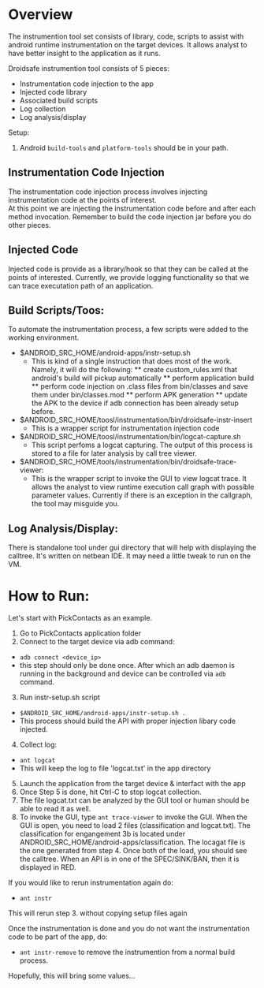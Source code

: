 Overview
========
The instrumention tool set consists of library, code, scripts to assist with android runtime instrumentation 
on the target devices.   It allows analyst to have better insight to the application as it runs.

Droidsafe instrumention tool consists of 5 pieces:

* Instrumentation code injection to the app
* Injected code library
* Associated build scripts
* Log collection 
* Log analysis/display

Setup:

1. Android `build-tools` and `platform-tools` should be in your path.

Instrumentation Code Injection
------------------------------
The instrumentation code injection process involves injecting instrumentation code at the points of interest.  
At this point we are injecting the instrumentation code before and after each method invocation.  Remember to build
the code injection jar before you do other pieces.

Injected Code
-------------
Injected code is provide as a library/hook so that they can be called at the points of interested.  Currently,
we provide logging functionality so that we can trace executation path of an application.

Build Scripts/Toos:
------------------
To automate the instrumentation process, a few scripts were added to the working environment.
* $ANDROID_SRC_HOME/android-apps/instr-setup.sh
  * This is kind of a single instruction that does most of the work.  Namely, it will do the following:
    ** create custom_rules.xml that android's build will pickup automatically
    ** perform application build
    ** perform code injection on .class files from bin/classes and save them under bin/classes.mod
    ** perform APK generation 
    ** update the APK to the device if adb connection has been already setup before.
* $ANDROID_SRC_HOME/toosl/instrumentation/bin/droidsafe-instr-insert
  * This is a wrapper script for instrumentation injection code
* $ANDROID_SRC_HOME/toosl/instrumentation/bin/logcat-capture.sh
  * This script perfoms a logcat capturing.  The output of this process is stored to a file for later analysis by call tree viewer.
* $ANDROID_SRC_HOME/tools/instrumentation/bin/droidsafe-trace-viewer: 
  * This is the wrapper script to invoke the GUI to view logcat trace.  It allows the analyst to view runtime execution call graph with possible parameter values.  Currently if there is an exception in the callgraph, the tool may misguide you.

Log Analysis/Display:
--------------------
There is standalone tool under gui directory that will help with displaying the calltree.  It's written on netbean
IDE.  It may need a little tweak to run on the VM.

How to Run:
===========
Let's start with PickContacts as an example.  
1. Go to PickContacts application folder
2. Connect to the target device via adb command:
  * `adb connect <device_ip>`
  * this step should only be done once.  After which an adb daemon is running in the background and device
  can be controlled via `adb` command.
3. Run instr-setup.sh script 
  * `$ANDROID_SRC_HOME/android-apps/instr-setup.sh .`
  * This process should build the API with proper injection libary code injected.
4. Collect log:
  * `ant logcat`
  * This will keep the log to file 'logcat.txt' in the app directory
5. Launch the application from the target device & interfact with the app
6. Once Step 5 is done, hit Ctrl-C to stop logcat collection.  
7. The file logcat.txt can be analyzed by the GUI tool or human should be able to read it as well.
8. To invoke the GUI, type `ant trace-viewer` to invoke the GUI.  When the GUI is open, you need to load 2 files (classification and logcat.txt).  The classification for engangement 3b is located under ANDROID_SRC_HOME/android-apps/classification.  The locagat file  is the one generated from step 4.  Once both of the load, you should see the calltree.  When an API is in one of the SPEC/SINK/BAN, then it is displayed in RED.

If you would like to rerun instrumentation again do:
  * `ant instr`   

This will rerun step 3. without copying setup files again

Once the instrumentation is done and you do not want the instrumentation code to be part of the app, do:
  * `ant instr-remove` to remove the instrumention from a normal build process.

Hopefully, this will bring some values...

  
